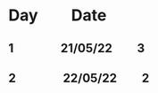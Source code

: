 # Day               &nbsp;    &nbsp; &nbsp; &nbsp; Date
   ## 1         &nbsp; &nbsp; &nbsp;            &nbsp;    &nbsp; &nbsp; &nbsp; &nbsp; 21/05/22    &nbsp; &nbsp; &nbsp;            &nbsp;  3
   ## 2         &nbsp; &nbsp; &nbsp;            &nbsp;    &nbsp; &nbsp; &nbsp; &nbsp; 22/05/22  &nbsp; &nbsp; &nbsp;            &nbsp;   2
